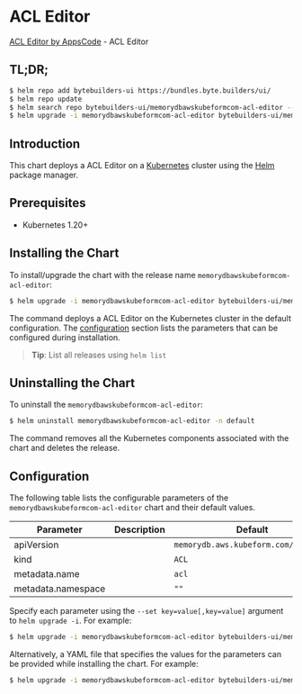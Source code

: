 # ACL Editor

[ACL Editor by AppsCode](https://byte.builders) - ACL Editor

## TL;DR;

```bash
$ helm repo add bytebuilders-ui https://bundles.byte.builders/ui/
$ helm repo update
$ helm search repo bytebuilders-ui/memorydbawskubeformcom-acl-editor --version=v0.4.18
$ helm upgrade -i memorydbawskubeformcom-acl-editor bytebuilders-ui/memorydbawskubeformcom-acl-editor -n default --create-namespace --version=v0.4.18
```

## Introduction

This chart deploys a ACL Editor on a [Kubernetes](http://kubernetes.io) cluster using the [Helm](https://helm.sh) package manager.

## Prerequisites

- Kubernetes 1.20+

## Installing the Chart

To install/upgrade the chart with the release name `memorydbawskubeformcom-acl-editor`:

```bash
$ helm upgrade -i memorydbawskubeformcom-acl-editor bytebuilders-ui/memorydbawskubeformcom-acl-editor -n default --create-namespace --version=v0.4.18
```

The command deploys a ACL Editor on the Kubernetes cluster in the default configuration. The [configuration](#configuration) section lists the parameters that can be configured during installation.

> **Tip**: List all releases using `helm list`

## Uninstalling the Chart

To uninstall the `memorydbawskubeformcom-acl-editor`:

```bash
$ helm uninstall memorydbawskubeformcom-acl-editor -n default
```

The command removes all the Kubernetes components associated with the chart and deletes the release.

## Configuration

The following table lists the configurable parameters of the `memorydbawskubeformcom-acl-editor` chart and their default values.

|     Parameter      | Description |                     Default                     |
|--------------------|-------------|-------------------------------------------------|
| apiVersion         |             | <code>memorydb.aws.kubeform.com/v1alpha1</code> |
| kind               |             | <code>ACL</code>                                |
| metadata.name      |             | <code>acl</code>                                |
| metadata.namespace |             | <code>""</code>                                 |


Specify each parameter using the `--set key=value[,key=value]` argument to `helm upgrade -i`. For example:

```bash
$ helm upgrade -i memorydbawskubeformcom-acl-editor bytebuilders-ui/memorydbawskubeformcom-acl-editor -n default --create-namespace --version=v0.4.18 --set apiVersion=memorydb.aws.kubeform.com/v1alpha1
```

Alternatively, a YAML file that specifies the values for the parameters can be provided while
installing the chart. For example:

```bash
$ helm upgrade -i memorydbawskubeformcom-acl-editor bytebuilders-ui/memorydbawskubeformcom-acl-editor -n default --create-namespace --version=v0.4.18 --values values.yaml
```
